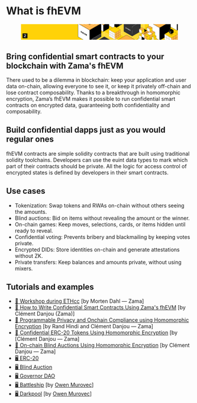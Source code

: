 # What is fhEVM

<figure><img src="../.gitbook/assets/doc_header_fhevm.png" alt=""><figcaption></figcaption></figure>

## Bring confidential smart contracts to your blockchain with Zama's fhEVM

There used to be a dilemma in blockchain: keep your application and user data on-chain, allowing everyone to see it, or keep it privately off-chain and lose contract composability. Thanks to a breakthrough in homomorphic encryption, Zama’s fhEVM makes it possible to run confidential smart contracts on encrypted data, guaranteeing both confidentiality and composability.

## Build confidential dapps just as you would regular ones

fhEVM contracts are simple solidity contracts that are built using traditional solidity toolchains. ‍Developers can use the euint data types to mark which part of their contracts should be private. ‍All the logic for access control of encrypted states is defined by developers in their smart contracts.

## Use cases

- Tokenization: Swap tokens and RWAs on-chain without others seeing the amounts.
- Blind auctions: Bid on items without revealing the amount or the winner.
- On-chain games: Keep moves, selections, cards, or items hidden until ready to reveal.
- Confidential voting: Prevents bribery and blackmailing by keeping votes private.
- Encrypted DIDs: Store identities on-chain and generate attestations without ZK.
- Private transfers: Keep balances and amounts private, without using mixers.

## Tutorials and examples

- [🎥 Workshop during ETHcc](https://www.youtube.com/watch?v=eivfVykPP8U) \[by Morten Dahl — Zama]
- [🎥 How to Write Confidential Smart Contracts Using Zama's fhEVM](https://www.youtube.com/watch?v=1FtbyHZwNX4) \[by Clément Danjou (Zama)]
- [📃 Programmable Privacy and Onchain Compliance using Homomorphic Encryption](https://www.zama.ai/post/programmable-privacy-and-onchain-compliance-using-homomorphic-encryption) \[by Rand Hindi and Clément Danjou — Zama]
- [📃 Confidential ERC-20 Tokens Using Homomorphic Encryption](https://www.zama.ai/post/confidential-erc-20-tokens-using-homomorphic-encryption) \[by \[Clément Danjou — Zama]
- [📃 On-chain Blind Auctions Using Homomorphic Encryption](https://www.zama.ai/post/on-chain-blind-auctions-using-homomorphic-encryption) \[by Clément Danjou — Zama]
- [🖥️ ERC-20](https://github.com/zama-ai/fhevm/blob/main/examples/EncryptedERC20.sol)
- [🖥️ Blind Auction](https://github.com/zama-ai/fhevm/blob/main/examples/BlindAuction.sol)
- [🖥️ Governor DAO](https://github.com/zama-ai/fhevm/tree/main/examples/Governor)
- [🖥️ Battleship](https://github.com/battleship-fhevm/battleship-hardhat) \[by [Owen Murovec](https://github.com/omurovec)]
- [🖥️ Darkpool](https://github.com/omurovec/fhe-darkpools) \[by [Owen Murovec](https://github.com/omurovec)]
